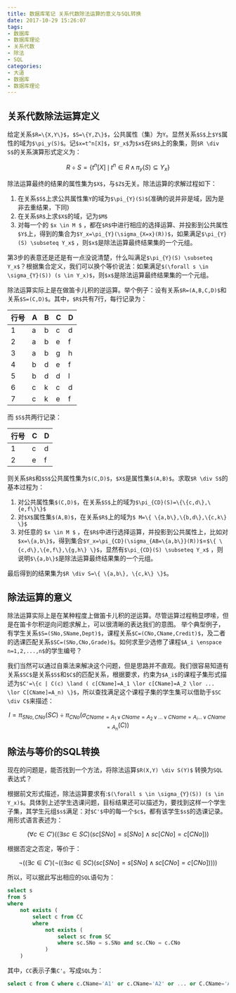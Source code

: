 ```yaml
---
title: 数据库笔记 关系代数除法运算的意义与SQL转换
date: 2017-10-29 15:26:07
tags:
- 数据库
- 数据库理论 
- 关系代数
- 除法
- SQL
categories:
- 大道
- 数据库
- 数据库理论 
---
```


## 关系代数除法运算定义

给定关系`$R=\{X,Y\}$`，`$S=\{Y,Z\}$`，公共属性（集）为`Y`。显然关系`$S$`上`$Y$`属性的域为`$\pi_y(S)$`。记`$x=t^n[X]$`，`$Y_x$`为`$x$`在`$R$`上的象集，则`$R \div S$`的关系演算形式定义为：
```math
%% KaTex
R \div S= \{ t^n[X] \,\mid\, t^n \in R \,\land\, \pi_y(S) \subseteq Y_x \}
```
除法运算最终的结果的属性集为`$X$`，与`$Z$`无关。除法运算的求解过程如下：
1. 在关系`$S$`上求公共属性集`Y`的域为`$\pi_{Y}(S)$`(准确的说并非是域，因为是非去重结果，下同)
2. 在关系`$R$`上求`$X$`的域，记为`$M$`
3. 对每一个的 `$x \in M $` ，都在`$R$`中进行相应的选择运算、并投影到公共属性`$Y$`上，得到的集合为`$Y_x=\pi_{Y}(\sigma_{X=x}(R))$`，如果满足`$\pi_{Y}(S) \subseteq Y_x$` ，则`$x$`是除法运算最终结果集的一个元组。

第3步的表意还是还是有一点没说清楚，什么叫满足`$\pi_{Y}(S) \subseteq Y_x$`？根据集合定义，我们可以换个等价说法：如果满足`$(\forall s \in \sigma_{Y}(S)) (s \in Y_x)$`，则`$x$`是除法运算最终结果集的一个元组。

除法运算实际上是在做笛卡儿积的逆运算。举个例子：设有关系`$R=(A,B,C,D)$`和关系`$S=(C,D)$`。<!--more-->其中，`$R$`共有7行，每行记录为：

| 行号 | A | B | C | D |
| --- | ---  | --- | --- | --- |
| 1 | a | b | c | d |
| 2 | a | b | e | f |
| 3 | a | b | g | h |
| 4 | b | d | e | f |
| 5 | b | d | d | l |
| 6 | c | k | c | d |
| 7 | c | k | e | f |

而 `$S$`共两行记录：

| 行号 | C | D |
| --- | --- | --- |
| 1 | c | d |
| 2 | e | f |

则关系`$R$`和`$S$`公共属性集为`$(C,D)$`，`$X$`是属性集`$(A,B)$`。求取`$R \div S$`的基本过程为：
1. 对公共属性集`$(C,D)$`，在关系`$S$`上的域为`$\pi_{CD}(S)=\{\{c,d\},\{e,f\}\}$`
2. 对`$X$`属性集`$(A,B)$`，在关系`$R$`上的域为`$ M=\{ \{a,b\},\{b,d\},\{c,k\} \}$`
3. 对任意的 `$x \in M $` ，在`$R$`中进行选择运算，并投影到公共属性上，比如对`$x=\{a,b\}$`，得到集合`$Y_x=\pi_{CD}(\sigma_{AB=\{a,b\}}(R))$`=`$\{ \{c,d\},\{e,f\},\{g,h\} \}$`，显然有`$\pi_{CD}(S) \subseteq Y_x$` ，则说明`$\{a,b\}$`是除法运算最终结果集的一个元组。

最后得到的结果集为`$R \div S=\{ \{a,b\}, \{c,k\} \}$`。

## 除法运算的意义

除法运算实际上是在某种程度上做笛卡儿积的逆运算。尽管运算过程稍显啰嗦，但是在笛卡尔积逆向问题求解上，可以很清晰的表达我们的意图。
举个典型例子，有学生关系`$S=(SNo,SName,Dept)$`，课程关系`$C=(CNo,CName,Credit)$`，及二者的选课匹配关系`$SC=(SNo,CNo,Grade)$`。如何求至少选修了课程`$A_i \enspace n=1,2,...,n$`的学生编号？

我们当然可以通过自乘法来解决这个问题，但是思路并不直观。我们很容易知道有关系`$SC$`是关系`$S$`和`$C$`的匹配关系，根据要求，约束为`$A_i$`的课程子集形式描述为`$C'=\{c | C(c) \land ( c[CName]=A_1 \lor c[CName]=A_2 \lor ... \lor C[CName]=A_n) \}$`，所以查找满足这个课程子集的学生集可以借助于`$SC \div C$`来描述：
```math
%% KaTex
I=\pi_{SNo,CNo}(SC) \div \pi_{CNo} (\sigma_{CName=A_1 \,\lor\, CName=A_2 \,\lor\, ... \,\lor\, CName=A_i ... \,\lor\, CName=A_n}(C))
```

## 除法与等价的SQL转换

现在的问题是，能否找到一个方法，将除法运算`$R(X,Y) \div S(Y)$` 转换为`SQL`表达式？

根据前文形式描述，除法运算要求有:`$(\forall s \in \sigma_{Y}(S)) (s \in Y_x)$`。具体到上述学生选课问题，目标结果还可以描述为，要找到这样一个学生子集，其学生元组`$s$`满足：对`$C'$`中的每一个`$c$`，都有该学生`$s$`的选课记录。用形式语言表述为：
```math
%% KaTex
(\forall c \in C') ((\exists sc \in SC) ( sc[SNo]=s[SNo] \land sc[CNo]=c[CNo] ))
```
根据否定之否定，等价于：
```math
%% KaTex
\lnot( (\exists c \in C')(\lnot ((\exists sc \in SC) (sc[SNo]=s[SNo] \land sc[CNo]=c[CNo] )) ) )
```
所以，可以据此写出相应的`SQL`语句为：
```sql
select s
from S
where 
    not exists (
        select c from CC
        where 
            not exists (
                select sc from SC 
                where sc.SNo = s.SNo and sc.CNo = c.CNo
            )
    )
```
其中，`CC`表示子集`C'`。写成`SQL`为：
```sql
select c from C where c.CName='A1' or c.CName='A2' or ... or C.CName='An'
```

